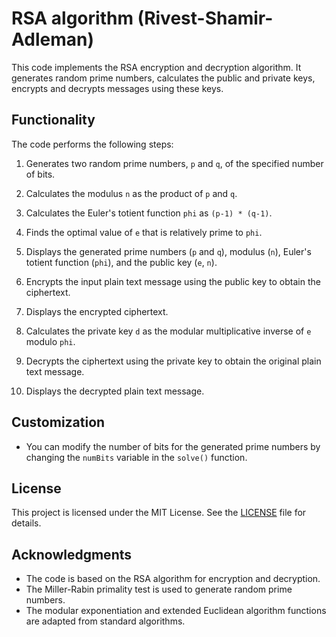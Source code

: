 #  RSA algorithm (Rivest-Shamir-Adleman)

This code implements the RSA encryption and decryption algorithm. It generates random prime numbers, calculates the public and private keys, encrypts and decrypts messages using these keys.

## Functionality

The code performs the following steps:

1. Generates two random prime numbers, `p` and `q`, of the specified number of bits.

2. Calculates the modulus `n` as the product of `p` and `q`.

3. Calculates the Euler's totient function `phi` as `(p-1) * (q-1)`.

4. Finds the optimal value of `e` that is relatively prime to `phi`.

5. Displays the generated prime numbers (`p` and `q`), modulus (`n`), Euler's totient function (`phi`), and the public key (`e`, `n`).

6. Encrypts the input plain text message using the public key to obtain the ciphertext.

7. Displays the encrypted ciphertext.

8. Calculates the private key `d` as the modular multiplicative inverse of `e` modulo `phi`.

9. Decrypts the ciphertext using the private key to obtain the original plain text message.

10. Displays the decrypted plain text message.

## Customization

- You can modify the number of bits for the generated prime numbers by changing the `numBits` variable in the `solve()` function.

## License

This project is licensed under the MIT License. See the [LICENSE](LICENSE) file for details.

## Acknowledgments

- The code is based on the RSA algorithm for encryption and decryption.
- The Miller-Rabin primality test is used to generate random prime numbers.
- The modular exponentiation and extended Euclidean algorithm functions are adapted from standard algorithms.
